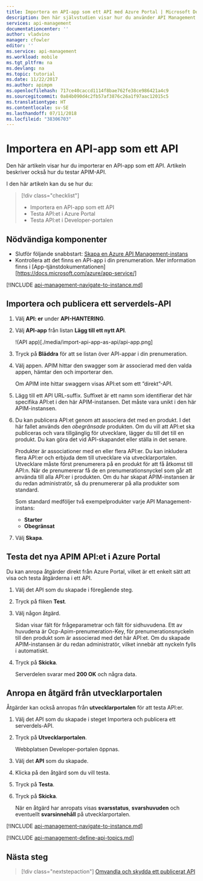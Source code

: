 ```yaml
---
title: Importera en API-app som ett API med Azure Portal | Microsoft Docs
description: Den här självstudien visar hur du använder API Management (APIM) för att importera en API-app som ett API.
services: api-management
documentationcenter: ''
author: vladvino
manager: cfowler
editor: ''
ms.service: api-management
ms.workload: mobile
ms.tgt_pltfrm: na
ms.devlang: na
ms.topic: tutorial
ms.date: 11/22/2017
ms.author: apimpm
ms.openlocfilehash: 717ce40caccd1114f8bae762fe38ce986421a4c9
ms.sourcegitcommit: 0a84b090d4c2fb57af3876c26a1f97aac12015c5
ms.translationtype: HT
ms.contentlocale: sv-SE
ms.lasthandoff: 07/11/2018
ms.locfileid: "38306703"
---
```

# <a name="import-an-api-app-as-an-api"></a>Importera en API-app som ett API

Den här artikeln visar hur du importerar en API-app som ett API. Artikeln beskriver också hur du testar APIM-API.

I den här artikeln kan du se hur du:

> [!div class="checklist"]
> * Importera en API-app som ett API
> * Testa API:et i Azure Portal
> * Testa API:et i Developer-portalen

## <a name="prerequisites"></a>Nödvändiga komponenter

+ Slutför följande snabbstart: [Skapa en Azure API Management-instans](get-started-create-service-instance.md)
+ Kontrollera att det finns en API-app i din prenumeration. Mer information finns i [App-tjänstdokumentationen][https://docs.microsoft.com/azure/app-service/]

[!INCLUDE [api-management-navigate-to-instance.md](../../includes/api-management-navigate-to-instance.md)]

## <a name="create-api"> </a>Importera och publicera ett serverdels-API

1. Välj **API: er** under **API-HANTERING**.
2. Välj **API-app** från listan **Lägg till ett nytt API**.

    !(API app)[./media/import-api-app-as-api/api-app.png]
3. Tryck på **Bläddra** för att se listan över API-appar i din prenumeration.
4. Välj appen. APIM hittar den swagger som är associerad med den valda appen, hämtar den och importerar den. 

    Om APIM inte hittar swaggern visas API:et som ett ”direkt”-API. 
5. Lägg till ett API URL-suffix. Suffixet är ett namn som identifierar det här specifika API:et i den här APIM-instansen. Det måste vara unikt i den här APIM-instansen.
6. Du kan publicera API:et genom att associera det med en produkt. I det här fallet används den *obegränsade* produkten.  Om du vill att API:et ska publiceras och vara tillgänglig för utvecklare, lägger du till det till en produkt. Du kan göra det vid API-skapandet eller ställa in det senare.

    Produkter är associationer med en eller flera API:er. Du kan inkludera flera API:er och erbjuda dem till utvecklare via utvecklarportalen. Utvecklare måste först prenumerera på en produkt för att få åtkomst till API:n. När de prenumererar få de en prenumerationsnyckel som går att använda till alla API:er i produkten. Om du har skapat APIM-instansen är du redan administratör, så du prenumererar på alla produkter som standard.

    Som standard medföljer två exempelprodukter varje API Management-instans:

    * **Starter**
    * **Obegränsat**   
7. Välj **Skapa**.

## <a name="test-the-new-apim-api-in-the-azure-portal"></a>Testa det nya APIM API:et i Azure Portal

Du kan anropa åtgärder direkt från Azure Portal, vilket är ett enkelt sätt att visa och testa åtgärderna i ett API.  

1. Välj det API som du skapade i föregående steg.
2. Tryck på fliken **Test**.
3. Välj någon åtgärd.

    Sidan visar fält för frågeparametrar och fält för sidhuvudena. Ett av huvudena är Ocp-Apim-prenumeration-Key, för prenumerationsnyckeln till den produkt som är associerad med det här API:et. Om du skapade APIM-instansen är du redan administratör, vilket innebär att nyckeln fylls i automatiskt. 
1. Tryck på **Skicka**.

    Serverdelen svarar med **200 OK** och några data.

## <a name="call-operation"> </a>Anropa en åtgärd från utvecklarportalen

Åtgärder kan också anropas från **utvecklarportalen** för att testa API:er. 

1. Välj det API som du skapade i steget Importera och publicera ett serverdels-API.
2. Tryck på **Utvecklarportalen**.

    Webbplatsen Developer-portalen öppnas.
3. Välj det **API** som du skapade.
4. Klicka på den åtgärd som du vill testa.
5. Tryck på **Testa**.
6. Tryck på **Skicka**.
    
    När en åtgärd har anropats visas **svarsstatus**, **svarshuvuden** och eventuellt **svarsinnehåll** på utvecklarportalen.

[!INCLUDE [api-management-navigate-to-instance.md](../../includes/api-management-append-apis.md)]

[!INCLUDE [api-management-define-api-topics.md](../../includes/api-management-define-api-topics.md)]

## <a name="next-steps"></a>Nästa steg

> [!div class="nextstepaction"]
> [Omvandla och skydda ett publicerat API](transform-api.md)